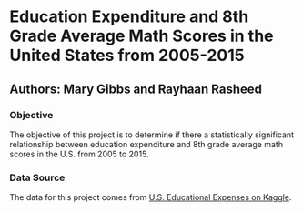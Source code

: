 # Education Expenditure and 8th Grade Average Math Scores in the United States from 2005-2015
## Authors: Mary Gibbs and Rayhaan Rasheed
### Objective 
The objective of this project is to determine if there a statistically significant relationship between education expenditure and 8th grade average math scores in the U.S. from 2005 to 2015.
### Data Source
The data for this project comes from [U.S. Educational Expenses on Kaggle](https://www.kaggle.com/noriuk/us-educational-finances).
